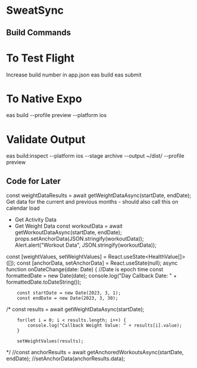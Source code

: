 # SweatSync

## Build Commands

# To Test Flight
Increase build number in app.json
eas build
eas submit

# To Native Expo
eas build --profile preview --platform ios

# Validate Output
eas build:inspect --platform ios --stage archive --output ~/dist/ --profile preview

## Code for Later
const weightDataResults = await getWeightDataAsync(startDate, endDate);
Get data for the current and previous months - should also call this on calendar load
  - Get Activity Data
  - Get Weight Data
const workoutData = await getWorkoutDataAsync(startDate, endDate);
props.setAnchorData(JSON.stringify(workoutData));
Alert.alert("Workout Data", JSON.stringify(workoutData));

const [weightValues, setWeightValues] = React.useState<HealthValue[]>([]);
    const [anchorData, setAnchorData] = React.useState(null);
    async function onDateChange(date: Date) {
        //Date is epoch time
        const formattedDate = new Date(date);
        console.log("Day Callback Date: " + formattedDate.toDateString());

        const startDate = new Date(2023, 3, 1);
        const endDate = new Date(2023, 3, 30);
/*
        const results = await getWeightDataAsync(startDate);

        for(let i = 0; i < results.length; i++) {
            console.log("Callback Weight Value: " + results[i].value);
        }

        setWeightValues(results);
*/
        //const anchorResults = await getAnchoredWorkoutsAsync(startDate, endDate);
        //setAnchorData(anchorResults.data);